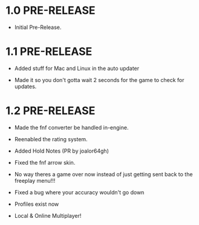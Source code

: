 # 1.0 PRE-RELEASE

- Initial Pre-Release.

# 1.1 PRE-RELEASE

- Added stuff for Mac and Linux in the auto updater

- Made it so you don't gotta wait 2 seconds for the game to check for updates. 

# 1.2 PRE-RELEASE

- Made the fnf converter be handled in-engine.

- Reenabled the rating system.

- Added Hold Notes (PR by joalor64gh)

- Fixed the fnf arrow skin.

- No way theres a game over now instead of just getting sent back to the freeplay menu!!!

- Fixed a bug where your accuracy wouldn't go down

- Profiles exist now

- Local & Online Multiplayer!